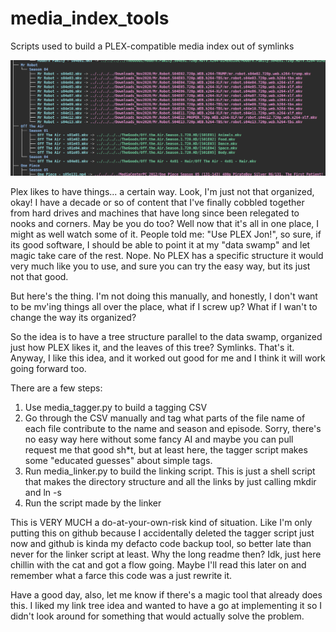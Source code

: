 # media_index_tools
Scripts used to build a PLEX-compatible media index out of symlinks

![screenshot of tree command](docs/tree_example.png)

Plex likes to have things... a certain way. Look, I'm just not that
organized, okay! I have a decade or so of content that I've finally cobbled
together from hard drives and machines that have long since been
relegated to nooks and corners. May be you do too? Well now that it's
all in one place, I might as well watch some of it. People told me:
"Use PLEX Jon!", so sure, if its good software, I should be able to
point it at my "data swamp" and let magic take care of the rest.
Nope. No PLEX has a specific structure it would very much like you to
use, and sure you can try the easy way, but its just not that good.

But here's the thing. I'm not doing this manually, and honestly,
I don't want to be mv'ing things all over the place, what if I
screw up? What if I wan't to change the way its organized?

So the idea is to have a tree structure parallel to the data swamp,
organized just how PLEX likes it, and the leaves of this tree?
Symlinks. That's it. Anyway, I like this idea, and it worked out
good for me and I think it will work going forward too.

There are a few steps:
1. Use media_tagger.py to build a tagging CSV
2. Go through the CSV manually and tag what parts of the
file name of each file contribute to the name and season
and episode. Sorry, there's no easy way here without some
fancy AI and maybe you can pull request me that good sh\*t,
but at least here, the tagger script makes some "educated
guesses" about simple tags.
3. Run media_linker.py to build the linking script. This is
just a shell script that makes the directory structure and
all the links by just calling mkdir and ln -s
4. Run the script made by the linker

This is VERY MUCH a do-at-your-own-risk kind of situation.
Like I'm only putting this on github because I accidentally
deleted the tagger script just now and github is kinda my
defacto code backup tool, so better late than never for the
linker script at least. Why the long readme then? Idk, just here
chillin with the cat and got a flow going. Maybe I'll read this
later on and remember what a farce this code was a just rewrite it.

Have a good day, also, let me know if there's a magic tool that
already does this. I liked my link tree idea and wanted to have a
go at implementing it so I didn't look around for something that
would actually solve the problem.

